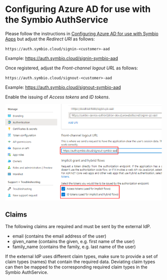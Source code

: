 # Configuring Azure AD for use with the Symbio AuthService

Please follow the instructions in [Configuring Azure AD for use with Symbio Apps](../symbio-apps-auth/azure-ad.md) but adjust the _Redirect URI_ as follows:

`https://auth.symbio.cloud/signin-<customer>-aad` 

Example: https://auth.symbio.cloud/signin-symbio-aad

Once registered, adjust the _Front-channel logout URL_ as follows:

`https://auth.symbio.cloud/signout-<customer>-aad` 

Example: https://auth.symbio.cloud/signout-symbio-aad

Enable the issuing of _Access tokens_ and _ID tokens_.

![](media/azure-ad.png)

## Claims

The following claims are required and must be sent by the external IdP.

- email (contains the email address of the user)
- given_name (contains the given, e.g. first name of the user)
- family_name (contains the family, e.g. last name of the user)

If the external IdP uses different claim types, make sure to provide a set of claim types (names) that contain the required data. Deviating claim types can then be mapped to the corresponding required claim types in the Symbio AuthService.